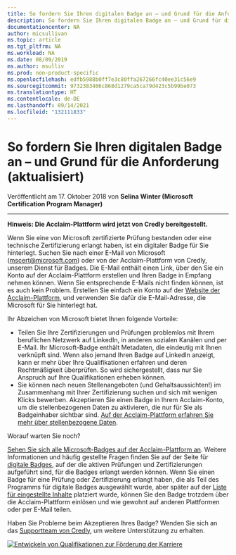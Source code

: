 ```yaml
---
title: So fordern Sie Ihren digitalen Badge an – und Grund für die Anforderung (aktualisiert) | Microsoft-Dokumentation
description: So fordern Sie Ihren digitalen Badge an – und Grund für die Anforderung (aktualisiert)
documentationcenter: NA
author: micsullivan
ms.topic: article
ms.tgt_pltfrm: NA
ms.workload: NA
ms.date: 08/09/2019
ms.author: msulliv
ms.prod: non-product-specific
ms.openlocfilehash: edfb5988b0ff7e3c80ffa267266fc40ee31c56e9
ms.sourcegitcommit: 9732383406c868d1279ca5ca79d423c5b99be073
ms.translationtype: HT
ms.contentlocale: de-DE
ms.lasthandoff: 09/14/2021
ms.locfileid: "132111833"
---
```

# <a name="how-to-claim-your-digital-badgeand-why-updated"></a>So fordern Sie Ihren digitalen Badge an – und Grund für die Anforderung (aktualisiert)

Veröffentlicht am 17. Oktober 2018 von **Selina Winter (Microsoft Certification Program Manager)**

___

**Hinweis: Die Acclaim-Plattform wird jetzt von Credly bereitgestellt.**

Wenn Sie eine von Microsoft zertifizierte Prüfung bestanden oder eine technische Zertifizierung erlangt haben, ist ein digitaler Badge für Sie hinterlegt. Suchen Sie nach einer E-Mail von Microsoft (mscert@microsoft.com) oder von der Acclaim-Plattform von Credly, unserem Dienst für Badges. Die E-Mail enthält einen Link, über den Sie ein Konto auf der Acclaim-Plattform erstellen und Ihren Badge in Empfang nehmen können. Wenn Sie entsprechende E-Mails nicht finden können, ist es auch kein Problem. Erstellen Sie einfach ein Konto auf der [Website der Acclaim-Plattform](http://www.youracclaim.com/), und verwenden Sie dafür die E-Mail-Adresse, die Microsoft für Sie hinterlegt hat.

Ihr Abzeichen von Microsoft bietet Ihnen folgende Vorteile:

- Teilen Sie Ihre Zertifizierungen und Prüfungen problemlos mit Ihrem beruflichen Netzwerk auf LinkedIn, in anderen sozialen Kanälen und per E-Mail. Ihr Microsoft-Badge enthält Metadaten, die eindeutig mit Ihnen verknüpft sind. Wenn also jemand Ihren Badge auf LinkedIn anzeigt, kann er mehr über Ihre Qualifikationen erfahren und deren Rechtmäßigkeit überprüfen. So wird sichergestellt, dass nur Sie Anspruch auf Ihre Qualifikationen erheben können.
- Sie können nach neuen Stellenangeboten (und Gehaltsaussichten!) im Zusammenhang mit Ihrer Zertifizierung suchen und sich mit wenigen Klicks bewerben. Akzeptieren Sie einen Badge in Ihrem Acclaim-Konto, um die stellenbezogenen Daten zu aktivieren, die nur für Sie als Badgeinhaber sichtbar sind. [Auf der Acclaim-Plattform erfahren Sie mehr über stellenbezogene Daten](https://www.microsoft.com/en-us/learning/community-blog-post.aspx?BlogId=8&Id=375167).

Worauf warten Sie noch?

[Sehen Sie sich alle Microsoft-Badges auf der Acclaim-Plattform an](https://www.youracclaim.com/org/microsoft-certification). Weitere Informationen und häufig gestellte Fragen finden Sie auf der Seite für [digitale Badges](https://www.microsoft.com/learning/badges.aspx), auf der die aktiven Prüfungen und Zertifizierungen aufgeführt sind, für die Badges erlangt werden können. Wenn Sie einen Badge für eine Prüfung oder Zertifizierung erlangt haben, die als Teil des Programms für digitale Badges ausgewählt wurde, aber später auf der [Liste für eingestellte Inhalte](https://www.microsoft.com/learning/retired-certification-exams.aspx) platziert wurde, können Sie den Badge trotzdem über die Acclaim-Plattform einlösen und wie gewohnt auf anderen Plattformen oder per E-Mail teilen.

Haben Sie Probleme beim Akzeptieren Ihres Badge? Wenden Sie sich an das [Supportteam von Credly](http://support.youracclaim.com/), um weitere Unterstützung zu erhalten.

[![Entwickeln von Qualifikationen zur Förderung der Karriere](images/microsoft-certified-banner.png)](https://www.microsoft.com/learning/azure-training-certification.aspx?WT.icid=mva_bnr_lexawareness_usen_asi_rightrail_oct2017)
